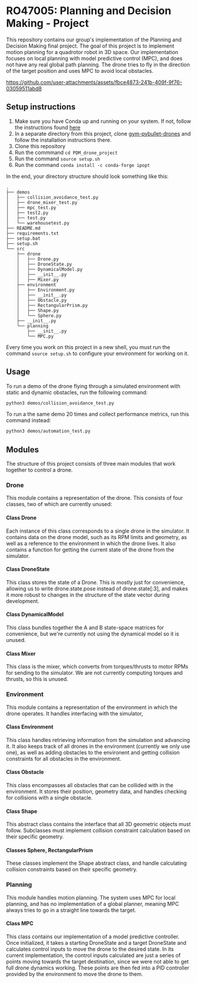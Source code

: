 # RO47005: Planning and Decision Making - Project
This repository contains our group's implementation of the Planning and Decision Making final project. The goal of this project is to implement motion planning for a quadrotor robot in 3D space. Our implementation focuses on local planning with model predictive control (MPC), and does not have any real global path planning. The drone tries to fly in the direction of the target position and uses MPC to avoid local obstacles.

https://github.com/user-attachments/assets/fbce4873-241b-409f-9f76-03059511abd8



## Setup instructions
1. Make sure you have Conda up and running on your system. If not, follow the instructions found [here](https://docs.anaconda.com/miniconda/)
2. In a separate directory from this project, clone [gym-pybullet-drones](https://github.com/utiasDSL/gym-pybullet-drones) and follow the installation instructions there.
3. Clone this repository
4. Run the commmand `cd PDM_drone_project`
5. Run the command `source setup.sh`
6. Run the command `conda install -c conda-forge ipopt`

In the end, your directory structure should look something like this:
```
.
├── demos
│   ├── collision_avoidance_test.py
│   ├── drone_mixer_test.py
│   ├── mpc_test.py
│   ├── test2.py
│   ├── test.py
│   └── warehousetest.py
├── README.md
├── requirements.txt
├── setup.bat
├── setup.sh
└── src
    ├── drone
    │   ├── Drone.py
    │   ├── DroneState.py
    │   ├── DynamicalModel.py
    │   ├── __init__.py
    │   ├── Mixer.py
    ├── environment
    │   ├── Environment.py
    │   ├── __init__.py
    │   ├── Obstacle.py
    │   ├── RectangularPrism.py
    │   ├── Shape.py
    │   └── Sphere.py
    ├── __init__.py
    └── planning
        ├── __init__.py
        └── MPC.py
```

Every time you work on this project in a new shell, you must run the command `source setup.sh` to configure your environment for working on it.

## Usage
To run a demo of the drone flying through a simulated environment with static and dynamic obstacles, run the following command:
```bash
python3 demos/collision_avoidance_test.py
```

To run a the same demo 20 times and collect performance metrics, run this command instead:
```bash
python3 demos/automation_test.py
```


## Modules
The structure of this project consists of three main modules that work together to control a drone. 

### Drone
This module contains a representation of the drone. This consists of four classes, two of which are currently unused:

#### Class Drone
Each instance of this class corresponds to a single drone in the simulator. It contains data on the drone model, such as its RPM limits and geometry, as well as a reference to the environment in which the drone lives. It also contains a function for getting the current state of the drone from the simulator.

#### Class DroneState
This class stores the state of a Drone. This is mostly just for convenience, allowing us to write drone.state.pose instead of drone.state[:3], and makes it more robust to changes in the structure of the state vector during development.

#### Class DynamicalModel
This class bundles together the A and B state-space matrices for convenience, but we're currently not using the dynamical model so it is unused.

#### Class Mixer
This class is the mixer, which converts from torques/thrusts to motor RPMs for sending to the simulator. We are not currently computing torques and thrusts, so this is unused.


### Environment
This module contains a representation of the environment in which the drone operates. It handles interfacing with the simulator, 

#### Class Environment
This class handles retrieving information from the simulation and advancing it. It also keeps track of all drones in the environment (currently we only use one), as well as adding obstacles to the environent and getting collision constraints for all obstacles in the environment.

#### Class Obstacle
This class encompasses all obstacles that can be collided with in the environment. It stores their position, geometry data, and handles checking for collisions with a single obstacle.

#### Class Shape
This abstract class contains the interface that all 3D geometric objects must follow. Subclasses must implement collision constraint calculation based on their specific geometry.

#### Classes Sphere, RectangularPrism
These classes implement the Shape abstract class, and handle calculating collision constraints based on their specific geometry.


### Planning
This module handles motion planning. The system uses MPC for local planning, and has no implementation of a global planner, meaning MPC always tries to go in a straight line towards the target.

#### Class MPC
This class contains our implementation of a model predictive controller. Once initialized, it takes a starting DroneState and a target DroneState and calculates control inputs to move the drone to the desired state. In its current implementation, the control inputs calculated are just a series of points moving towards the target destination, since we were not able to get full drone dynamics working. These points are then fed into a PID controller provided by the environment to move the drone to them.

